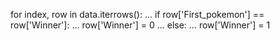 for index, row in data.iterrows():
...   if row['First_pokemon'] == row['Winner']:
...     row['Winner'] = 0
...   else:
...     row['Winner'] = 1
